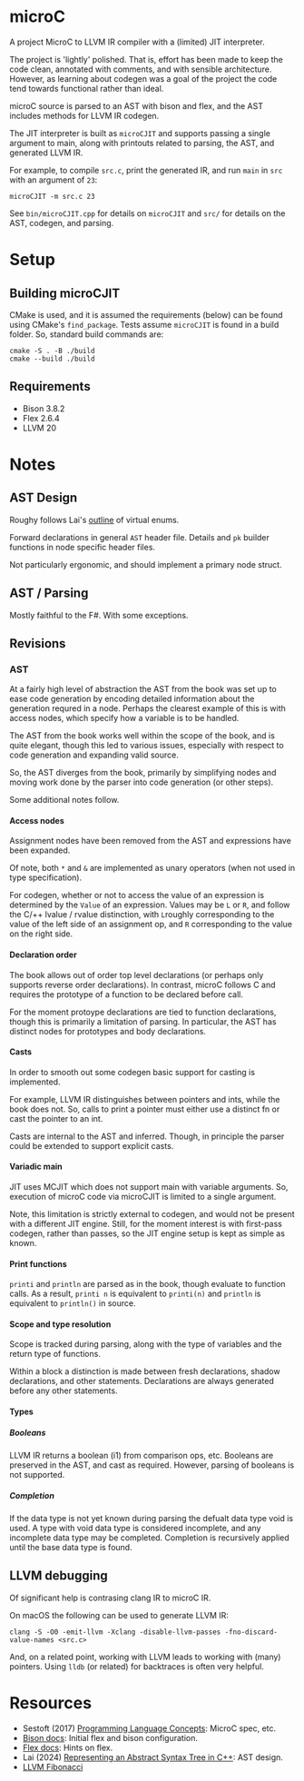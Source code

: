 # microC

A project MicroC to LLVM IR compiler with a (limited) JIT interpreter.

The project is 'lightly' polished.
That is, effort has been made to keep the code clean, annotated with comments, and with sensible architecture.
However, as learning about codegen was a goal of the project the code tend towards functional rather than ideal.

microC source is parsed to an AST with bison and flex, and the AST includes methods for LLVM IR codegen.

The JIT interpreter is built as `microCJIT` and supports passing a single argument to main, along with printouts related to parsing, the AST, and generated LLVM IR.

For example, to compile `src.c`, print the generated IR, and run `main` in `src` with an argument of `23`:

``` shell
microCJIT -m src.c 23
```

See `bin/microCJIT.cpp` for details on `microCJIT` and `src/` for details on the AST, codegen, and parsing.



# Setup

## Building microCJIT

CMake is used, and it is assumed the requirements (below) can be found using CMake's `find_package`.
Tests assume `microCJIT` is found in a build folder.
So, standard build commands are:

``` shell
cmake -S . -B ./build
cmake --build ./build
```

## Requirements

- Bison 3.8.2
- Flex 2.6.4
- LLVM 20



# Notes

## AST Design

Roughy follows Lai's [outline](https://lesleylai.info/en/ast-in-cpp-part-1-variant/) of virtual enums.

Forward declarations in general `AST` header file.
Details and `pk` builder functions in node specific header files.

Not particularly ergonomic, and should implement a primary node struct.


## AST / Parsing

Mostly faithful to the F#.
With some exceptions.


## Revisions


### AST

At a fairly high level of abstraction the AST from the book was set up to ease code generation by encoding detailed information about the generation requred in a node.
Perhaps the clearest example of this is with access nodes, which specify how a variable is to be handled.

The AST from the book works well within the scope of the book, and is quite elegant, though this led to various issues, especially with respect to code generation and expanding valid source.

So, the AST diverges from the book, primarily by simplifying nodes and moving work done by the parser into code generation (or other steps).

Some additional notes follow.


#### Access nodes

Assignment nodes have been removed from the AST and expressions have been expanded.

Of note, both `*` and `&` are implemented as unary operators (when not used in type specification).

For codegen, whether or not to access the value of an expression is determined by the `Value` of an expression.
Values may be `L` or `R`, and follow the C/++ lvalue / rvalue distinction, with `L`roughly corresponding to the value of the left side of an assignment op, and `R` corresponding to the value on the right side.


#### Declaration order

The book allows out of order top level declarations (or perhaps only supports reverse order declarations).
In contrast, microC follows C and requires the prototype of a function to be declared before call.

For the moment protoype declarations are tied to function declarations, though this is primarily a limitation of parsing.
In particular, the AST has distinct nodes for prototypes and body declarations.


#### Casts

In order to smooth out some codegen basic support for casting is implemented.

For example, LLVM IR distinguishes between pointers and ints, while the book does not.
So, calls to print a pointer must either use a distinct fn or cast the pointer to an int.

Casts are internal to the AST and inferred.
Though, in principle the parser could be extended to support explicit casts.


#### Variadic main

JIT uses MCJIT which does not support main with variable arguments.
So, execution of microC code via microCJIT is limited to a single argument.

Note, this limitation is strictly external to codegen, and would not be present with a different JIT engine.
Still, for the moment interest is with first-pass codegen, rather than passes, so the JIT engine setup is kept as simple as known.


#### Print functions

`printi` and `println` are parsed as in the book, though evaluate to function calls.
As a result, `printi n` is equivalent to `printi(n)` and `println` is equivalent to `println()` in source.


#### Scope and type resolution

Scope is tracked during parsing, along with the type of variables and the return type of functions.

Within a block a distinction is made between fresh declarations, shadow declarations, and other statements.
Declarations are always generated before any other statements.


#### Types

##### Booleans

LLVM IR returns a boolean (i1) from comparison ops, etc.
Booleans are preserved in the AST, and cast as required.
However, parsing of booleans is not supported.

##### Completion

If the data type is not yet known during parsing the defualt data type void is used.
A type with void data type is considered incomplete, and any incomplete data type may be completed.
Completion is recursively applied until the base data type is found.


## LLVM debugging

Of significant help is contrasing clang IR to microC IR.

On macOS the following can be used to generate LLVM IR:

``` shell
clang -S -O0 -emit-llvm -Xclang -disable-llvm-passes -fno-discard-value-names <src.c>
```

And, on a related point, working with LLVM leads to working with (many) pointers.
Using `lldb` (or related) for backtraces is often very helpful.



# Resources

- Sestoft (2017) [Programming Language Concepts](studwww.itu.dk/~sestoft/plc/): MicroC spec, etc.
- [Bison docs](https://www.gnu.org/software/bison/manual/bison.html): Initial flex and bison configuration.
- [Flex docs](https://westes.github.io/flex/manual/Indices.html#Indices): Hints on flex.
- Lai (2024) [Representing an Abstract Syntax Tree in C++](https://lesleylai.info/en/ast-in-cpp-part-1-variant/): AST design.
- [LLVM Fibonacci](https://github.com/llvm/llvm-project/tree/main/llvm/examples/Fibonacci)
